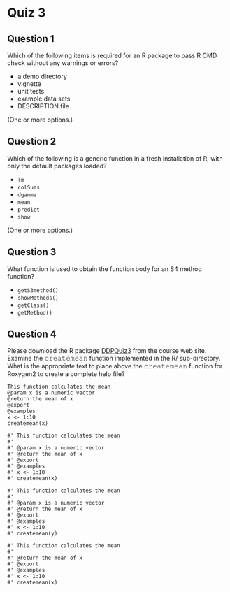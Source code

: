 # Quiz 3

## Question 1

Which of the following items is required for an R package to pass R CMD check without any warnings or errors?

- a demo directory
- vignette
- unit tests
- example data sets
- DESCRIPTION file

(One or more options.)

## Question 2

Which of the following is a generic function in a fresh installation of R, with only the default packages loaded?

- `lm`
- `colSums`
- `dgamma`
- `mean`
- `predict`
- `show`

(One or more options.)

## Question 3

What function is used to obtain the function body for an S4 method function?

- `getS3method()`
- `showMethods()`
- `getClass()`
- `getMethod()`

## Question 4

Please download the R package [DDPQuiz3](https://d396qusza40orc.cloudfront.net/devdataprod/DDPQuiz3_1.0.zip) from the course web site. Examine the 𝚌𝚛𝚎𝚊𝚝𝚎𝚖𝚎𝚊𝚗 function implemented in the R/ sub-directory. What is the appropriate text to place above the 𝚌𝚛𝚎𝚊𝚝𝚎𝚖𝚎𝚊𝚗 function for Roxygen2 to create a complete help file?

```
This function calculates the mean
@param x is a numeric vector
@return the mean of x
@export
@examples
x <- 1:10
createmean(x)
```

```
#' This function calculates the mean
#' 
#' @param x is a numeric vector
#' @return the mean of x
#' @export
#' @examples 
#' x <- 1:10
#' createmean(x)
```

```
#' This function calculates the mean
#'
#' @param x is a numeric vector
#' @return the mean of x
#' @export
#' @examples
#' x <- 1:10
#' createmean(y)
```

```
#' This function calculates the mean
#'
#' @return the mean of x
#' @export
#' @examples
#' x <- 1:10
#' createmean(x)
```
